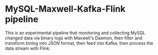 # MySQL-Maxwell-Kafka-Flink pipeline
This is an experimental pipeline that monitoring and collecting MySQL changed data via binary logs with Maxwell's Daemon, then filter and transform binlog into JSON format, then feed into Kafka, then process the data stream with Flink.

